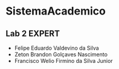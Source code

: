 # SistemaAcademico
Lab 2 EXPERT
---
  - Felipe Eduardo Valdevino da Silva
  - Zeton Brandon Golçaves Nascimento
  - Francisco Welio Firmino da Silva Junior
